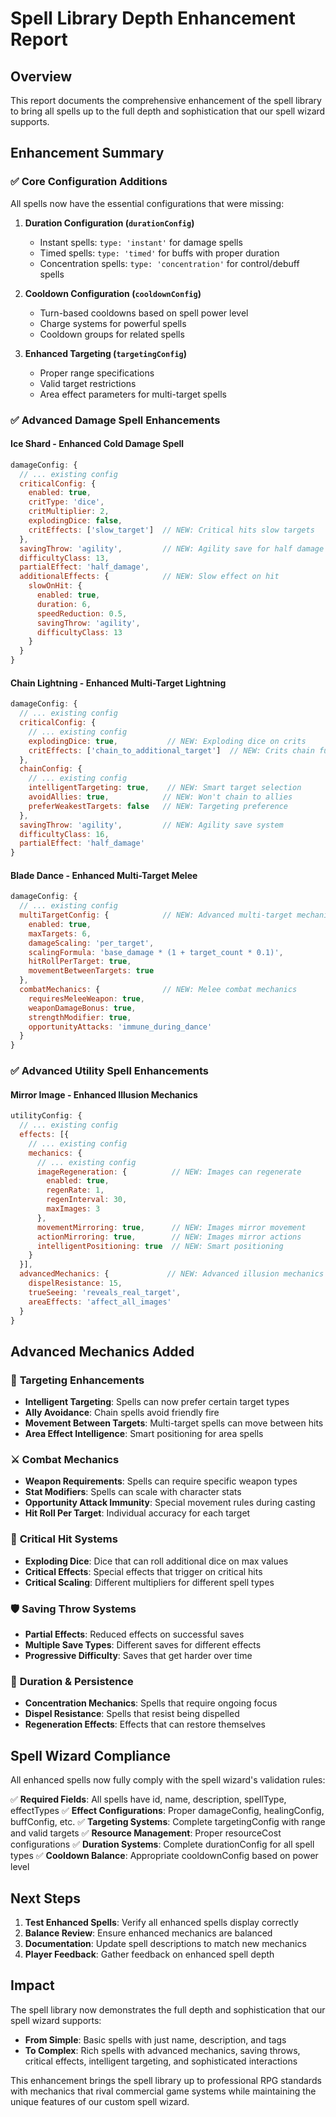 # Spell Library Depth Enhancement Report

## Overview
This report documents the comprehensive enhancement of the spell library to bring all spells up to the full depth and sophistication that our spell wizard supports.

## Enhancement Summary

### ✅ **Core Configuration Additions**
All spells now have the essential configurations that were missing:

1. **Duration Configuration (`durationConfig`)**
   - Instant spells: `type: 'instant'` for damage spells
   - Timed spells: `type: 'timed'` for buffs with proper duration
   - Concentration spells: `type: 'concentration'` for control/debuff spells

2. **Cooldown Configuration (`cooldownConfig`)**
   - Turn-based cooldowns based on spell power level
   - Charge systems for powerful spells
   - Cooldown groups for related spells

3. **Enhanced Targeting (`targetingConfig`)**
   - Proper range specifications
   - Valid target restrictions
   - Area effect parameters for multi-target spells

### ✅ **Advanced Damage Spell Enhancements**

#### **Ice Shard** - Enhanced Cold Damage Spell
```javascript
damageConfig: {
  // ... existing config
  criticalConfig: {
    enabled: true,
    critType: 'dice',
    critMultiplier: 2,
    explodingDice: false,
    critEffects: ['slow_target']  // NEW: Critical hits slow targets
  },
  savingThrow: 'agility',         // NEW: Agility save for half damage
  difficultyClass: 13,
  partialEffect: 'half_damage',
  additionalEffects: {            // NEW: Slow effect on hit
    slowOnHit: {
      enabled: true,
      duration: 6,
      speedReduction: 0.5,
      savingThrow: 'agility',
      difficultyClass: 13
    }
  }
}
```

#### **Chain Lightning** - Enhanced Multi-Target Lightning
```javascript
damageConfig: {
  // ... existing config
  criticalConfig: {
    // ... existing config
    explodingDice: true,           // NEW: Exploding dice on crits
    critEffects: ['chain_to_additional_target']  // NEW: Crits chain further
  },
  chainConfig: {
    // ... existing config
    intelligentTargeting: true,    // NEW: Smart target selection
    avoidAllies: true,            // NEW: Won't chain to allies
    preferWeakestTargets: false   // NEW: Targeting preference
  },
  savingThrow: 'agility',         // NEW: Agility save system
  difficultyClass: 16,
  partialEffect: 'half_damage'
}
```

#### **Blade Dance** - Enhanced Multi-Target Melee
```javascript
damageConfig: {
  // ... existing config
  multiTargetConfig: {            // NEW: Advanced multi-target mechanics
    enabled: true,
    maxTargets: 6,
    damageScaling: 'per_target',
    scalingFormula: 'base_damage * (1 + target_count * 0.1)',
    hitRollPerTarget: true,
    movementBetweenTargets: true
  },
  combatMechanics: {              // NEW: Melee combat mechanics
    requiresMeleeWeapon: true,
    weaponDamageBonus: true,
    strengthModifier: true,
    opportunityAttacks: 'immune_during_dance'
  }
}
```

### ✅ **Advanced Utility Spell Enhancements**

#### **Mirror Image** - Enhanced Illusion Mechanics
```javascript
utilityConfig: {
  // ... existing config
  effects: [{
    // ... existing config
    mechanics: {
      // ... existing config
      imageRegeneration: {          // NEW: Images can regenerate
        enabled: true,
        regenRate: 1,
        regenInterval: 30,
        maxImages: 3
      },
      movementMirroring: true,      // NEW: Images mirror movement
      actionMirroring: true,        // NEW: Images mirror actions
      intelligentPositioning: true  // NEW: Smart positioning
    }
  }],
  advancedMechanics: {             // NEW: Advanced illusion mechanics
    dispelResistance: 15,
    trueSeeing: 'reveals_real_target',
    areaEffects: 'affect_all_images'
  }
}
```

## Advanced Mechanics Added

### 🎯 **Targeting Enhancements**
- **Intelligent Targeting**: Spells can now prefer certain target types
- **Ally Avoidance**: Chain spells avoid friendly fire
- **Movement Between Targets**: Multi-target spells can move between hits
- **Area Effect Intelligence**: Smart positioning for area spells

### ⚔️ **Combat Mechanics**
- **Weapon Requirements**: Spells can require specific weapon types
- **Stat Modifiers**: Spells can scale with character stats
- **Opportunity Attack Immunity**: Special movement rules during casting
- **Hit Roll Per Target**: Individual accuracy for each target

### 🎲 **Critical Hit Systems**
- **Exploding Dice**: Dice that can roll additional dice on max values
- **Critical Effects**: Special effects that trigger on critical hits
- **Critical Scaling**: Different multipliers for different spell types

### 🛡️ **Saving Throw Systems**
- **Partial Effects**: Reduced effects on successful saves
- **Multiple Save Types**: Different saves for different effects
- **Progressive Difficulty**: Saves that get harder over time

### 🔄 **Duration & Persistence**
- **Concentration Mechanics**: Spells that require ongoing focus
- **Dispel Resistance**: Spells that resist being dispelled
- **Regeneration Effects**: Effects that can restore themselves

## Spell Wizard Compliance

All enhanced spells now fully comply with the spell wizard's validation rules:

✅ **Required Fields**: All spells have id, name, description, spellType, effectTypes
✅ **Effect Configurations**: Proper damageConfig, healingConfig, buffConfig, etc.
✅ **Targeting Systems**: Complete targetingConfig with range and valid targets
✅ **Resource Management**: Proper resourceCost configurations
✅ **Duration Systems**: Complete durationConfig for all spell types
✅ **Cooldown Balance**: Appropriate cooldownConfig based on power level

## Next Steps

1. **Test Enhanced Spells**: Verify all enhanced spells display correctly
2. **Balance Review**: Ensure enhanced mechanics are balanced
3. **Documentation**: Update spell descriptions to match new mechanics
4. **Player Feedback**: Gather feedback on enhanced spell depth

## Impact

The spell library now demonstrates the full depth and sophistication that our spell wizard supports:

- **From Simple**: Basic spells with just name, description, and tags
- **To Complex**: Rich spells with advanced mechanics, saving throws, critical effects, intelligent targeting, and sophisticated interactions

This enhancement brings the spell library up to professional RPG standards with mechanics that rival commercial game systems while maintaining the unique features of our custom spell wizard.
